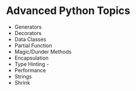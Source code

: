 # Advanced Python Topics
* Generators
* Decorators
* Data Classes
* Partial Function
* Magic/Dunder Methods
* Encapsulation
* Type Hinting      -
* Performance 
* Strings
* Shrink
       
